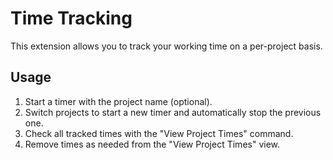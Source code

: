 # Time Tracking

This extension allows you to track your working time on a per-project basis.

## Usage

1. Start a timer with the project name (optional).
2. Switch projects to start a new timer and automatically stop the previous one.
3. Check all tracked times with the "View Project Times" command.
4. Remove times as needed from the "View Project Times" view.
